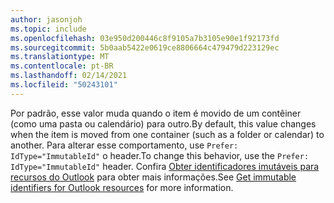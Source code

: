 ```yaml
---
author: jasonjoh
ms.topic: include
ms.openlocfilehash: 03e950d200446c8f9105a7b3105e90e1f92173fd
ms.sourcegitcommit: 5b0aab5422e0619ce8806664c479479d223129ec
ms.translationtype: MT
ms.contentlocale: pt-BR
ms.lasthandoff: 02/14/2021
ms.locfileid: "50243101"
---
```

<!-- markdownlint-disable MD041 -->

<span data-ttu-id="44d19-101">Por padrão, esse valor muda quando o item é movido de um contêiner (como uma pasta ou calendário) para outro.</span><span class="sxs-lookup"><span data-stu-id="44d19-101">By default, this value changes when the item is moved from one container (such as a folder or calendar) to another.</span></span> <span data-ttu-id="44d19-102">Para alterar esse comportamento, use `Prefer: IdType="ImmutableId"` o header.</span><span class="sxs-lookup"><span data-stu-id="44d19-102">To change this behavior, use the `Prefer: IdType="ImmutableId"` header.</span></span> <span data-ttu-id="44d19-103">Confira [Obter identificadores imutáveis para recursos do Outlook](/graph/outlook-immutable-id) para obter mais informações.</span><span class="sxs-lookup"><span data-stu-id="44d19-103">See [Get immutable identifiers for Outlook resources](/graph/outlook-immutable-id) for more information.</span></span>
